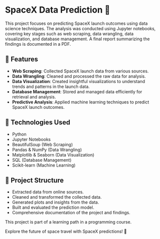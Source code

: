 # SpaceX Data Prediction 🚀  

This project focuses on predicting SpaceX launch outcomes using data science techniques. The analysis was conducted using Jupyter notebooks, covering key stages such as web scraping, data wrangling, data visualization, and database management. A final report summarizing the findings is documented in a PDF.  

## 🚀 Features  

- **Web Scraping**: Collected SpaceX launch data from various sources.  
- **Data Wrangling**: Cleaned and processed the raw data for analysis.  
- **Data Visualization**: Created insightful visualizations to understand trends and patterns in the launch data.  
- **Database Management**: Stored and managed data efficiently for retrieval and analysis.  
- **Predictive Analysis**: Applied machine learning techniques to predict SpaceX launch outcomes.  

## 🔧 Technologies Used  

- Python  
- Jupyter Notebooks  
- BeautifulSoup (Web Scraping)  
- Pandas & NumPy (Data Wrangling)  
- Matplotlib & Seaborn (Data Visualization)  
- SQL (Database Management)  
- Scikit-learn (Machine Learning)  

## 📌 Project Structure  

- Extracted data from online sources.  
- Cleaned and transformed the collected data.  
- Generated plots and insights from the data.  
- Built and evaluated the prediction model.  
- Comprehensive documentation of the project and findings.  


This project is part of a learning path in a programming course.  

Explore the future of space travel with SpaceX predictions! 🚀
